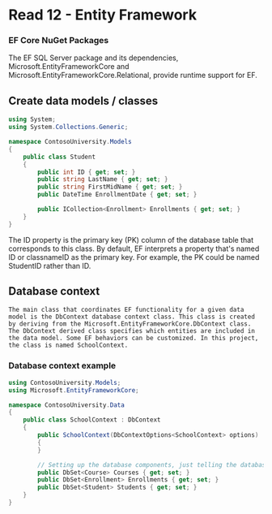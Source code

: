 # Read 12 - Entity Framework

### EF Core NuGet Packages
The EF SQL Server package and its dependencies, Microsoft.EntityFrameworkCore and Microsoft.EntityFrameworkCore.Relational, provide runtime support for EF.

## Create data models / classes

``` cs
using System;
using System.Collections.Generic;

namespace ContosoUniversity.Models
{
    public class Student
    {
        public int ID { get; set; }
        public string LastName { get; set; }
        public string FirstMidName { get; set; }
        public DateTime EnrollmentDate { get; set; }

        public ICollection<Enrollment> Enrollments { get; set; }
    }
}
```
The ID property is the primary key (PK) column of the database table that corresponds to this class. By default, EF interprets a property that's named ID or classnameID as the primary key. For example, the PK could be named StudentID rather than ID.

## Database context

    The main class that coordinates EF functionality for a given data model is the DbContext database context class. This class is created by deriving from the Microsoft.EntityFrameworkCore.DbContext class. The DbContext derived class specifies which entities are included in the data model. Some EF behaviors can be customized. In this project, the class is named SchoolContext.

### Database context example
``` cs
using ContosoUniversity.Models;
using Microsoft.EntityFrameworkCore;

namespace ContosoUniversity.Data
{
    public class SchoolContext : DbContext
    {
        public SchoolContext(DbContextOptions<SchoolContext> options) : base(options)
        {
        }

        // Setting up the database components, just telling the database that they exist.
        public DbSet<Course> Courses { get; set; }
        public DbSet<Enrollment> Enrollments { get; set; }
        public DbSet<Student> Students { get; set; }
    }
}
```
